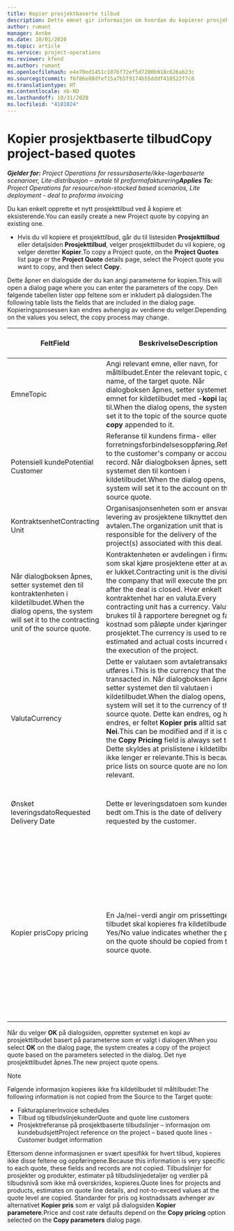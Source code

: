 ```yaml
---
title: Kopier prosjektbaserte tilbud
description: Dette emnet gir informasjon om hvordan du kopierer prosjektbaserte tilbud i Project Operations.
author: rumant
manager: Annbe
ms.date: 10/01/2020
ms.topic: article
ms.service: project-operations
ms.reviewer: kfend
ms.author: rumant
ms.openlocfilehash: e4e70ed1451c1076f72ef5d7200b918c626ab23c
ms.sourcegitcommit: f6f86e80dfef15a7b5f9174b55dddf410522f7c8
ms.translationtype: HT
ms.contentlocale: nb-NO
ms.lasthandoff: 10/31/2020
ms.locfileid: "4181824"
---
```

# <a name="copy-project-based-quotes"></a><span data-ttu-id="bdcff-103">Kopier prosjektbaserte tilbud</span><span class="sxs-lookup"><span data-stu-id="bdcff-103">Copy project-based quotes</span></span>

<span data-ttu-id="bdcff-104">_**Gjelder for:** Project Operations for ressursbaserte/ikke-lagerbaserte scenarioer, Lite-distribusjon – avtale til proformafakturering_</span><span class="sxs-lookup"><span data-stu-id="bdcff-104">_**Applies To:** Project Operations for resource/non-stocked based scenarios, Lite deployment - deal to proforma invoicing_</span></span>

<span data-ttu-id="bdcff-105">Du kan enkelt opprette et nytt prosjekttilbud ved å kopiere et eksisterende.</span><span class="sxs-lookup"><span data-stu-id="bdcff-105">You can easily create a new Project quote by copying an existing one.</span></span> 

- <span data-ttu-id="bdcff-106">Hvis du vil kopiere et prosjekttilbud, går du til listesiden **Prosjekttilbud** eller detaljsiden **Prosjekttilbud**, velger prosjekttilbudet du vil kopiere, og velger deretter **Kopier**.</span><span class="sxs-lookup"><span data-stu-id="bdcff-106">To copy a Project quote, on the **Project Quotes** list page or the **Project Quote** details page, select the Project quote you want to copy, and then select **Copy**.</span></span>

<span data-ttu-id="bdcff-107">Dette åpner en dialogside der du kan angi parameterne for kopien.</span><span class="sxs-lookup"><span data-stu-id="bdcff-107">This will open a dialog page where you can enter the parameters of the copy.</span></span> <span data-ttu-id="bdcff-108">Den følgende tabellen lister opp feltene som er inkludert på dialogsiden.</span><span class="sxs-lookup"><span data-stu-id="bdcff-108">The following table lists the fields that are included in the dialog page.</span></span> <span data-ttu-id="bdcff-109">Kopieringsprosessen kan endres avhengig av verdiene du velger.</span><span class="sxs-lookup"><span data-stu-id="bdcff-109">Depending on the values you select, the copy process may change.</span></span>

| <span data-ttu-id="bdcff-110">**Felt**</span><span class="sxs-lookup"><span data-stu-id="bdcff-110">**Field**</span></span> | <span data-ttu-id="bdcff-111">**Beskrivelse**</span><span class="sxs-lookup"><span data-stu-id="bdcff-111">**Description**</span></span> | <span data-ttu-id="bdcff-112">**Nedstrøms påvirkning**</span><span class="sxs-lookup"><span data-stu-id="bdcff-112">**Downstream impact**</span></span> |
| --- | --- | --- |
| <span data-ttu-id="bdcff-113">Emne</span><span class="sxs-lookup"><span data-stu-id="bdcff-113">Topic</span></span> | <span data-ttu-id="bdcff-114">Angi relevant emne, eller navn, for måltilbudet.</span><span class="sxs-lookup"><span data-stu-id="bdcff-114">Enter the relevant topic, or name, of the target quote.</span></span> <span data-ttu-id="bdcff-115">Når dialogboksen åpnes, setter systemet den til emnet for kildetilbudet med **-kopi** lagt til.</span><span class="sxs-lookup"><span data-stu-id="bdcff-115">When the dialog opens, the system will set it to the topic of the source quote with **-copy** appended to it.</span></span> | |
| <span data-ttu-id="bdcff-116">Potensiell kunde</span><span class="sxs-lookup"><span data-stu-id="bdcff-116">Potential Customer</span></span> | <span data-ttu-id="bdcff-117">Referanse til kundens firma- eller forretningsforbindelsesoppføring.</span><span class="sxs-lookup"><span data-stu-id="bdcff-117">Reference to the customer's company or account record.</span></span> <span data-ttu-id="bdcff-118">Når dialogboksen åpnes, setter systemet den til kontoen i kildetilbudet.</span><span class="sxs-lookup"><span data-stu-id="bdcff-118">When the dialog opens, the system will set it to the account on the source quote.</span></span> | <span data-ttu-id="bdcff-119">Dette feltet er den primære kunden i tilbudet.</span><span class="sxs-lookup"><span data-stu-id="bdcff-119">This field is the primary customer on the quote.</span></span> |
| <span data-ttu-id="bdcff-120">Kontraktsenhet</span><span class="sxs-lookup"><span data-stu-id="bdcff-120">Contracting Unit</span></span> | <span data-ttu-id="bdcff-121">Organisasjonsenheten som er ansvarlig for levering av prosjektene tilknyttet denne avtalen.</span><span class="sxs-lookup"><span data-stu-id="bdcff-121">The organization unit that is responsible for the delivery of the project(s) associated with this deal.</span></span>
<span data-ttu-id="bdcff-122">Når dialogboksen åpnes, setter systemet den til kontraktenheten i kildetilbudet.</span><span class="sxs-lookup"><span data-stu-id="bdcff-122">When the dialog opens, the system will set it to the contracting unit of the source quote.</span></span> | <span data-ttu-id="bdcff-123">Kontraktenheten er avdelingen i firmaet som skal kjøre prosjektene etter at avtalen er lukket.</span><span class="sxs-lookup"><span data-stu-id="bdcff-123">Contracting unit is the division of the company that will execute the projects after the deal is closed.</span></span> <span data-ttu-id="bdcff-124">Hver enkelt kontraktenhet har en valuta.</span><span class="sxs-lookup"><span data-stu-id="bdcff-124">Every contracting unit has a currency.</span></span> <span data-ttu-id="bdcff-125">Valutaen brukes til å rapportere beregnet og faktisk kostnad som påløpte under kjøringen av prosjektet.</span><span class="sxs-lookup"><span data-stu-id="bdcff-125">The currency is used to report estimated and actual costs incurred during the execution of the project.</span></span> |
| <span data-ttu-id="bdcff-126">Valuta</span><span class="sxs-lookup"><span data-stu-id="bdcff-126">Currency</span></span> | <span data-ttu-id="bdcff-127">Dette er valutaen som avtaletransaksjonene utføres i.</span><span class="sxs-lookup"><span data-stu-id="bdcff-127">This is the currency that the deal is transacted in.</span></span> <span data-ttu-id="bdcff-128">Når dialogboksen åpnes, setter systemet den til valutaen i kildetilbudet.</span><span class="sxs-lookup"><span data-stu-id="bdcff-128">When the dialog opens, the system will set it to the currency of the source quote.</span></span> <span data-ttu-id="bdcff-129">Dette kan endres, og hvis det endres, er feltet **Kopier pris** alltid satt til **Nei**.</span><span class="sxs-lookup"><span data-stu-id="bdcff-129">This can be modified and if it is change, the **Copy Pricing** field is always set to **No**.</span></span> <span data-ttu-id="bdcff-130">Dette skyldes at prislistene i kildetilbudet ikke lenger er relevante.</span><span class="sxs-lookup"><span data-stu-id="bdcff-130">This is because the price lists on source quote are no longer relevant.</span></span> | <span data-ttu-id="bdcff-131">Valuta brukes til å angi en prisliste som standard, til å bygge et økonomisk estimat på tilbudet og til slutt til å fakturere kunden når avtalen er vunnet.</span><span class="sxs-lookup"><span data-stu-id="bdcff-131">Currency is used to default a price list, to build a financial estimate on the quote,  and eventually to invoice the customer when the deal is won.</span></span> |
| <span data-ttu-id="bdcff-132">Ønsket leveringsdato</span><span class="sxs-lookup"><span data-stu-id="bdcff-132">Requested Delivery Date</span></span> | <span data-ttu-id="bdcff-133">Dette er leveringsdatoen som kunden har bedt om.</span><span class="sxs-lookup"><span data-stu-id="bdcff-133">This is the date of delivery requested by the customer.</span></span> | <span data-ttu-id="bdcff-134">Dette brukes som sluttdato når du oppretter faktureringsdatoer langs en bestemt frekvens.</span><span class="sxs-lookup"><span data-stu-id="bdcff-134">This is used as the end date when creating invoicing dates along a specific frequency.</span></span> |
| <span data-ttu-id="bdcff-135">Kopier pris</span><span class="sxs-lookup"><span data-stu-id="bdcff-135">Copy pricing</span></span> | <span data-ttu-id="bdcff-136">En Ja/nei-verdi angir om prissettingen i tilbudet skal kopieres fra kildetilbudet.</span><span class="sxs-lookup"><span data-stu-id="bdcff-136">A Yes/No value indicates whether the pricing on the quote should be copied from the source quote.</span></span> | <span data-ttu-id="bdcff-137">Hvis du velger **Ja**, kopieres prosjektprisliste- og produktprislistereferansene fra kildetilbudet til måltilbudet.</span><span class="sxs-lookup"><span data-stu-id="bdcff-137">If **Yes** is selected, the project price list and product price list references are copied from the source quote to the target quote.</span></span> <span data-ttu-id="bdcff-138">Hvis du velger **Nei**, blir prislistene standard på nytt basert på de siste prislistene som ble definert i konto- eller prosjektparameterne.</span><span class="sxs-lookup"><span data-stu-id="bdcff-138">If **No** is selected, price lists are re-defaulted based on the latest price lists that were set up on the account or project parameters.</span></span> |

<span data-ttu-id="bdcff-139">Når du velger **OK** på dialogsiden, oppretter systemet en kopi av prosjekttilbudet basert på parameterne som er valgt i dialogen.</span><span class="sxs-lookup"><span data-stu-id="bdcff-139">When you select **OK** on the dialog page, the system creates a copy of the project quote based on the parameters selected in the dialog.</span></span> <span data-ttu-id="bdcff-140">Det nye prosjekttilbudet åpnes.</span><span class="sxs-lookup"><span data-stu-id="bdcff-140">The new project quote opens.</span></span> 

> [!NOTE]
> <span data-ttu-id="bdcff-141">Følgende informasjon kopieres ikke fra kildetilbudet til måltilbudet:</span><span class="sxs-lookup"><span data-stu-id="bdcff-141">The following information is not copied from the Source to the Target quote:</span></span>
>
> - <span data-ttu-id="bdcff-142">Fakturaplaner</span><span class="sxs-lookup"><span data-stu-id="bdcff-142">Invoice schedules</span></span>
> - <span data-ttu-id="bdcff-143">Tilbud og tilbudslinjekunder</span><span class="sxs-lookup"><span data-stu-id="bdcff-143">Quote and quote line customers</span></span>
> - <span data-ttu-id="bdcff-144">Prosjektreferanse på prosjektbaserte tilbudslinjer – informasjon om kundebudsjett</span><span class="sxs-lookup"><span data-stu-id="bdcff-144">Project reference on the project – based quote lines -Customer budget information</span></span>
>
><span data-ttu-id="bdcff-145">Ettersom denne informasjonen er svært spesifikk for hvert tilbud, kopieres ikke disse feltene og oppføringene.</span><span class="sxs-lookup"><span data-stu-id="bdcff-145">Because this information is very specific to each quote, these fields and records are not copied.</span></span> <span data-ttu-id="bdcff-146">Tilbudslinjer for prosjekter og produkter, estimater på tilbudslinjedetaljer og verdier på tilbudsnivå som ikke må overskrides, kopieres.</span><span class="sxs-lookup"><span data-stu-id="bdcff-146">Quote lines for projects and products, estimates on quote line details, and not-to-exceed values at the quote level are copied.</span></span> <span data-ttu-id="bdcff-147">Standarder for pris og kostnadssats avhenger av alternativet **Kopier pris** som er valgt på dialogsiden **Kopier parametere**.</span><span class="sxs-lookup"><span data-stu-id="bdcff-147">Price and cost rate defaults depend on the **Copy pricing** option selected on the **Copy parameters** dialog page.</span></span>
